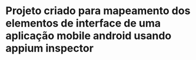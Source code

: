 # Projeto criado para mapeamento dos elementos de interface de uma aplicação mobile android usando appium inspector